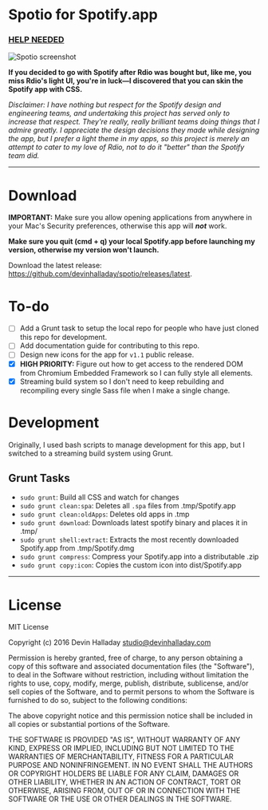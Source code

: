 # Spotio for Spotify.app

### **[HELP NEEDED](http://github.com/devinhalladay/spotio/issues)**

![Spotio screenshot](screenshot.png)

**If you decided to go with Spotify after Rdio was bought but, like me, you miss Rdio's light UI, you're in luck—I discovered that you can skin the Spotify app with CSS.**

*Disclaimer: I have nothing but respect for the Spotify design and engineering teams, and undertaking this project has served only to increase that respect. They're really, really brilliant teams doing things that I admire greatly. I appreciate the design decisions they made while designing the app, but I prefer a light theme in my apps, so this project is merely an attempt to cater to my love of Rdio, not to do it "better" than the Spotify team did.*

---

# Download
**IMPORTANT:** Make sure you allow opening applications from anywhere in your Mac's Security preferences, otherwise this app will ***not*** work.

**Make sure you quit (cmd + q) your local Spotify.app before launching my version, otherwise my version won't launch.**

Download the latest release: https://github.com/devinhalladay/spotio/releases/latest.

# To-do
- [ ] Add a Grunt task to setup the local repo for people who have just cloned this repo for development.
- [ ] Add documentation guide for contributing to this repo.
- [ ] Design new icons for the app for `v1.1` public release.
- [x] **HIGH PRIORITY:** Figure out how to get access to the rendered DOM from Chromium Embedded Framework so I can fully style all elements.
- [x] Streaming build system so I don't need to keep rebuilding and recompiling every single Sass file when I make a single change.

# Development
Originally, I used bash scripts to manage development for this app, but I switched to a streaming build system using Grunt.

## Grunt Tasks
- `sudo grunt`: Build all CSS and watch for changes
- `sudo grunt clean:spa`: Deletes all `.spa` files from .tmp/Spotify.app
- `sudo grunt clean:oldApps`: Deletes old apps in .tmp
- `sudo grunt download`: Downloads latest spotify binary and places it in .tmp/
- `sudo grunt shell:extract`: Extracts the most recently downloaded Spotify.app from .tmp/Spotify.dmg
- `sudo grunt compress`: Compress your Spotify.app into a distributable .zip
- `sudo grunt copy:icon`: Copies the custom icon into dist/Spotify.app

---

# License

MIT License

Copyright (c) 2016 Devin Halladay studio@devinhalladay.com

Permission is hereby granted, free of charge, to any person obtaining a copy
of this software and associated documentation files (the "Software"), to deal
in the Software without restriction, including without limitation the rights
to use, copy, modify, merge, publish, distribute, sublicense, and/or sell
copies of the Software, and to permit persons to whom the Software is
furnished to do so, subject to the following conditions:

The above copyright notice and this permission notice shall be included in all
copies or substantial portions of the Software.

THE SOFTWARE IS PROVIDED "AS IS", WITHOUT WARRANTY OF ANY KIND, EXPRESS OR
IMPLIED, INCLUDING BUT NOT LIMITED TO THE WARRANTIES OF MERCHANTABILITY,
FITNESS FOR A PARTICULAR PURPOSE AND NONINFRINGEMENT. IN NO EVENT SHALL THE
AUTHORS OR COPYRIGHT HOLDERS BE LIABLE FOR ANY CLAIM, DAMAGES OR OTHER
LIABILITY, WHETHER IN AN ACTION OF CONTRACT, TORT OR OTHERWISE, ARISING FROM,
OUT OF OR IN CONNECTION WITH THE SOFTWARE OR THE USE OR OTHER DEALINGS IN THE
SOFTWARE.
